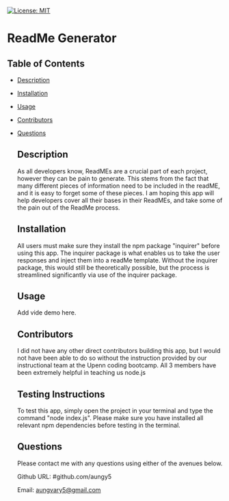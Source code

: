 [![License: MIT](https://img.shields.io/badge/License-MIT-blue.svg)](https://opensource.org/licenses/MIT)

  # ReadMe Generator
  ## Table of Contents
- [Description](#description)

- [Installation](#installation)

- [Usage](#usage)

- [Contributors](#contributors)

- [Questions](#questions)

  ## Description
  As all developers know, ReadMEs are a crucial part of each project, however they can be pain to generate. This stems from the fact that many different pieces of information need to be included in the readME, and it is easy to forget some of these pieces. I am hoping this app will help developers cover all their bases in their ReadMEs, and take some of the pain out of the ReadMe process.
  ## Installation
  All users must make sure they install the npm package "inquirer" before using this app. The inquirer package is what enables us to take the user responses and inject them into a readMe template. Without the inquirer package, this would still be theoretically possible, but the process is streamlined significantly via use of the inquirer package.
  ## Usage
  Add vide demo here. 
  ## Contributors
  I did not have any other direct contributors building this app, but I would not have been able to do so without the instruction provided by our instructional team at the Upenn coding bootcamp. All 3 members have been extremely helpful in teaching us node.js
  ## Testing Instructions
  To test this app, simply open the project in your terminal and type the command "node index.js". Please make sure you have installed all relevant npm dependencies before testing in the terminal.

  ## Questions

  Please contact me with any questions using either of the avenues below. 

  Github URL: #github.com/aungy5

  Email: aungvary5@gmail.com